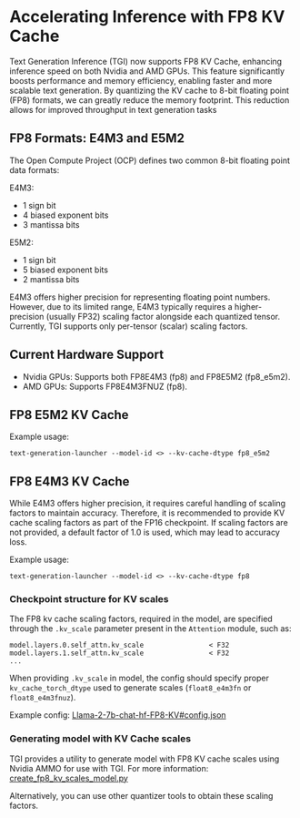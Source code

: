 # Accelerating Inference with FP8 KV Cache

Text Generation Inference (TGI) now supports FP8 KV Cache, enhancing inference speed on both Nvidia and AMD GPUs. This feature significantly boosts performance and memory efficiency, enabling faster and more scalable text generation. By quantizing the KV cache to 8-bit floating point (FP8) formats, we can greatly reduce the memory footprint. This reduction allows for improved throughput in text generation tasks

## FP8 Formats: E4M3 and E5M2
The Open Compute Project (OCP) defines two common 8-bit floating point data formats:

E4M3:

* 1 sign bit
* 4 biased exponent bits
* 3 mantissa bits

E5M2:

* 1 sign bit
* 5 biased exponent bits
* 2 mantissa bits

E4M3 offers higher precision for representing floating point numbers. However, due to its limited range, E4M3 typically requires a higher-precision (usually FP32) scaling factor alongside each quantized tensor. Currently, TGI supports only per-tensor (scalar) scaling factors.

## Current Hardware Support

* Nvidia GPUs:  Supports both FP8E4M3 (fp8) and FP8E5M2 (fp8_e5m2).
* AMD GPUs: Supports FP8E4M3FNUZ (fp8).

## FP8 E5M2 KV Cache
Example usage:
```
text-generation-launcher --model-id <> --kv-cache-dtype fp8_e5m2
```

## FP8 E4M3 KV Cache
While E4M3 offers higher precision, it requires careful handling of scaling factors to maintain accuracy. Therefore, it is recommended to provide KV cache scaling factors as part of the FP16 checkpoint. If scaling factors are not provided, a default factor of 1.0 is used, which may lead to accuracy loss.

Example usage:
```
text-generation-launcher --model-id <> --kv-cache-dtype fp8
```

### Checkpoint structure for KV scales
The FP8 kv cache scaling factors, required in the model, are specified through the `.kv_scale` parameter present in the `Attention` module, such as:

```
model.layers.0.self_attn.kv_scale                < F32
model.layers.1.self_attn.kv_scale                < F32
...
```

When providing `.kv_scale` in model, the config should specify proper `kv_cache_torch_dtype` used to generate scales (`float8_e4m3fn` or `float8_e4m3fnuz`).

Example config: [Llama-2-7b-chat-hf-FP8-KV#config.json](https://huggingface.co/mohitsha/Llama-2-7b-chat-hf-FP8-KV/blob/main/config.json#L14)

### Generating model with KV Cache scales

TGI provides a utility to generate model with FP8 KV cache scales using Nvidia AMMO for use with TGI. For more information: [create_fp8_kv_scales_model.py](https://github.com/huggingface/text-generation-inference/examples/fp8_kvcache/create_fp8_kv_scales_model.py)

Alternatively, you can use other quantizer tools to obtain these scaling factors.
